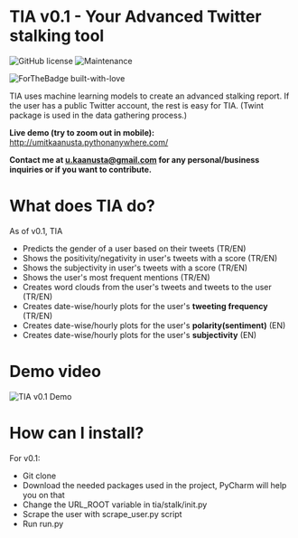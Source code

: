 # TIA v0.1 - Your Advanced Twitter stalking tool
![GitHub license](https://img.shields.io/badge/python-v3.7-blue)
![Maintenance](https://img.shields.io/badge/Maintained%3F-yes-green.svg)

![ForTheBadge built-with-love](http://ForTheBadge.com/images/badges/built-with-love.svg)

TIA uses machine learning models to create an advanced stalking report. If the user has
a public Twitter account, the rest is easy for TIA. (Twint package is used in the data
gathering process.)

**Live demo (try to zoom out in mobile):** http://umitkaanusta.pythonanywhere.com/ 

**Contact me at u.kaanusta@gmail.com for any personal/business inquiries or if you want to contribute.** 

# What does TIA do?
As of v0.1, TIA
- Predicts the gender of a user based on their tweets (TR/EN)
- Shows the positivity/negativity in user's tweets with a score (TR/EN)
- Shows the subjectivity in user's tweets with a score (TR/EN)
- Shows the user's most frequent mentions (TR/EN)
- Creates word clouds from the user's tweets and tweets to the user (TR/EN)
- Creates date-wise/hourly plots for the user's **tweeting frequency** (TR/EN)
- Creates date-wise/hourly plots for the user's **polarity(sentiment)** (EN)
- Creates date-wise/hourly plots for the user's **subjectivity** (EN)

# Demo video
![TIA v0.1 Demo](https://i.imgur.com/4g8K1Sa.gif)

# How can I install?
For v0.1:
- Git clone
- Download the needed packages used in the project, PyCharm will help you on that
- Change the URL_ROOT variable in tia/stalk/init.py
- Scrape the user with scrape_user.py script
- Run run.py
